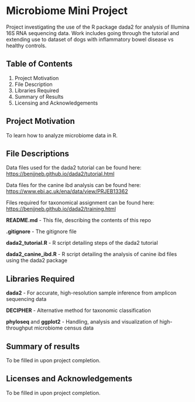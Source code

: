 # Microbiome Mini Project
Project investigating the use of the R package dada2 for analysis of Illumina 16S RNA sequencing data.  Work includes going through the tutorial and extending use to dataset of dogs with inflammatory bowel disease vs healthy controls.  

## Table of Contents
1) Project Motivation <br>
2) File Description <br>
3) Libraries Required <br>
4) Summary of Results <br>
5) Licensing and Acknowledgements <br>

## Project Motivation
To learn how to analyze microbiome data in R.

## File Descriptions
Data files used for the dada2 tutorial can be found here:
https://benjjneb.github.io/dada2/tutorial.html

Data files for the canine ibd analysis can be found here:
https://www.ebi.ac.uk/ena/data/view/PRJEB13362

Files required for taxonomical assignment can be found here:
https://benjjneb.github.io/dada2/training.html

**README.md** - This file, describing the contents of this repo

**.gitignore** - The gitignore file

**dada2_tutorial.R** - R script detailing steps of the dada2 tutorial

**dada2_canine_ibd.R** - R script detailing the analysis of canine ibd files using the dada2 package

## Libraries Required
**dada2** - For accurate, high-resolution sample inference from amplicon sequencing data

**DECIPHER** - Alternative method for taxonomic classification

**phyloseq** and **ggplot2** - Handling, analysis and visualization of high-throughput microbiome census data

## Summary of results
To be filled in upon project completion.

## Licenses and Acknowledgements
To be filled in upon project completion.
